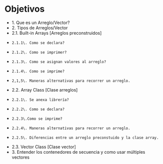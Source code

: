 # Objetivos

* 1\. Que es un Arreglo/Vector?
* 2\. Tipos de Arreglos/Vector
*   2.1\. Built-in Arrays [Arreglos preconstruidos]
*     2.1.1\. Como se declara?
*     2.1.2\. Como se imprimer?
*     2.1.3\. Como se asignan valores al arreglo?
*     2.1.4\. Como se imprime?
*     2,1,5\. Maneras alternativas para recorrer un arreglo.
*   2.2\. Array Class [Clase arreglos]
*     2.2.1\. Se anexa librería?
*     2.2.2\. Como se declara?
*     2.2.3\.Como se imprime?
*     2.2.4\. Maneras alternativas para recorrer un arreglo.
*     2.2.5\. Diferencias entre un arreglo preconstuido y la clase array.
*   2.3\. Vector Class [Clase vector]
* 3\. Entender los contenedores de secuencia y como usar múltiples vectores 
